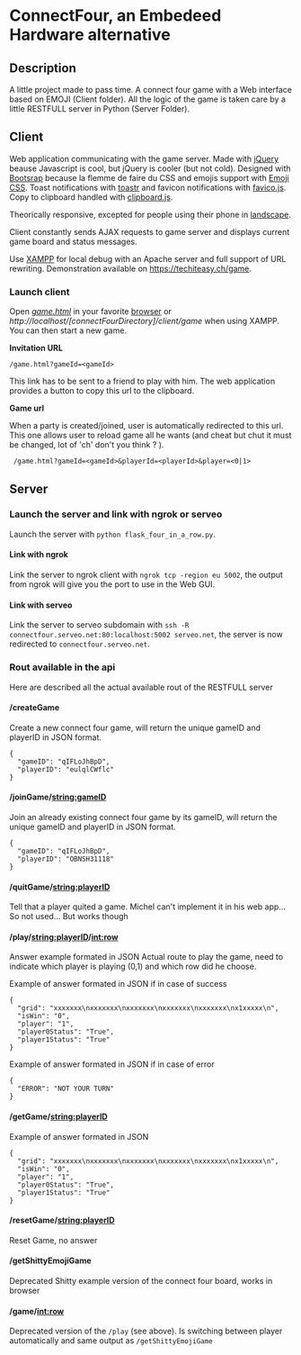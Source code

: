 # ConnectFour, an Embedeed Hardware alternative

## Description
A little project made to pass time. A connect four game with a Web interface based on EMOJI (Client folder).
All the logic of the game is taken care by a little RESTFULL server in Python (Server Folder). 

## Client 
Web application communicating with the game server. Made with [jQuery](https://jquery.com/)  beause Javascript is cool, but jQuery is cooler (but not cold). Designed with [Bootsrap](https://getbootstrap.com/)  because la flemme de faire du CSS and emojis support with [
Emoji CSS](https://afeld.github.io/emoji-css/). Toast notifications with [
toastr](https://codeseven.github.io/toastr/) and favicon notifications with [favico.js](http://lab.ejci.net/favico.js/). Copy to clipboard handled with [clipboard.js](https://clipboardjs.com/). 

Theorically responsive, excepted for people using their phone in [landscape](https://bit.ly/IqT6zt).

Client constantly sends AJAX requests to  game server and displays current game board and status messages. 

Use [XAMPP](https://www.apachefriends.org/fr/index.html) for local debug with an Apache server and full support of URL rewriting. Demonstration available on https://techiteasy.ch/game. 

### Launch client
Open *[game.html](https://github.com/jonathanmichel/ConnectFour/blob/master/client/game.html)* in your favorite [browser](https://www.google.com/intl/fr_ALL/chrome/) or *http://localhost/[connectFourDirectory]/client/game* when using XAMPP. You can then start a new game.

**Invitation URL**

    /game.html?gameId=<gameId>
This link has to be sent to a friend to play with him. The web application provides a button to copy this url to the clipboard.

**Game url**

When a party is created/joined, user is automatically redirected to this url. This one allows user to reload game all he wants (and cheat but chut it must be changed, lot of 'ch' don't you think ? ).

	 /game.html?gameId=<gameId>&playerId=<playerId>&player=<0|1>
	 
## Server
### Launch the server and link with ngrok or serveo

Launch the server with ``` python flask_four_in_a_row.py ```.

#### Link with ngrok
Link the server to ngrok client with ```ngrok tcp -region eu 5002```, the output from ngrok will give you the port to use in the Web GUI.

#### Link with serveo
Link the server to serveo subdomain with ```ssh -R connectfour.serveo.net:80:localhost:5002 serveo.net```, the server is now redirected to ```connectfour.serveo.net```.

### Rout available in the api
Here are described all the actual available rout of the RESTFULL server

#### /createGame
Create a new connect four game, will return the unique gameID and playerID in JSON format.
```
{
  "gameID": "qIFLoJhBpD", 
  "playerID": "eulqlCWflc"
}
```

#### /joinGame/<string:gameID>
Join an already existing connect four game by its gameID, will return the unique gameID and playerID in JSON format.
```
{
  "gameID": "qIFLoJhBpD", 
  "playerID": "OBNSH31118"
}
```

#### /quitGame/<string:playerID>
Tell that a player quited a game. Michel can't implement it in his web app... So not used... But works though 
   
#### /play/<string:playerID>/<int:row>
Answer example formated in JSON
Actual route to play the game, need to indicate which player is playing (0,1) and which row did he choose.

Example of answer formated in JSON if in case of success
```
{
  "grid": "xxxxxxx\nxxxxxxx\nxxxxxxx\nxxxxxxx\nxxxxxxx\nx1xxxxx\n", 
  "isWin": "0", 
  "player": "1", 
  "player0Status": "True", 
  "player1Status": "True"
}
``` 

Example of answer formated in JSON if in case of error
```
{
  "ERROR": "NOT YOUR TURN"
}
``` 
    
#### /getGame/<string:playerID>

Example of answer formated in JSON
```
{
  "grid": "xxxxxxx\nxxxxxxx\nxxxxxxx\nxxxxxxx\nxxxxxxx\nx1xxxxx\n", 
  "isWin": "0", 
  "player": "1", 
  "player0Status": "True", 
  "player1Status": "True"
}
``` 
    
#### /resetGame/<string:playerID>

Reset Game, no answer

#### /getShittyEmojiGame

Deprecated
Shitty example version of the connect four board, works in browser

#### /game/<int:row>
Deprecated version of the ```/play``` (see above). Is switching between player automatically and same output as ```/getShittyEmojiGame``` 